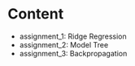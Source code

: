 # Content
* assignment_1: Ridge Regression
* assignment_2: Model Tree
* assignment_3: Backpropagation
